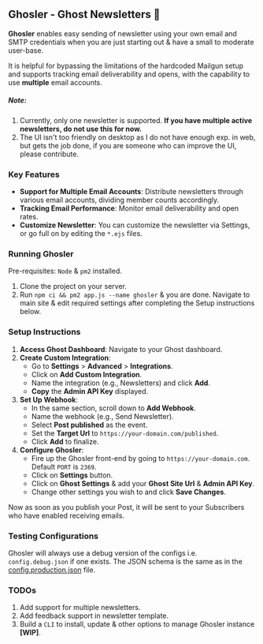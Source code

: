## Ghosler - Ghost Newsletters 👻

**Ghosler** enables easy sending of newsletter using your own email and SMTP credentials when you are just starting
out & have a small to moderate user-base.

It is helpful for bypassing the limitations of the hardcoded Mailgun setup and supports tracking email deliverability
and opens, with the capability to use **multiple** email accounts.

##### Note:

1. Currently, only one newsletter is supported. **If you have multiple active newsletters, do not use this for now.**
2. The UI isn't too friendly on desktop as I do not have enough exp. in web, but gets the job done, if you are someone
   who can improve the UI, please contribute.

### Key Features

- **Support for Multiple Email Accounts**: Distribute newsletters through various email accounts, dividing member counts
  accordingly.
- **Tracking Email Performance**: Monitor email deliverability and open rates.
- **Customize Newsletter**: You can customize the newsletter via Settings, or go full on by editing the `*.ejs` files.

### Running Ghosler

Pre-requisites: `Node` & `pm2` installed.

1. Clone the project on your server.
2. Run `npm ci && pm2 app.js --name ghosler` & you are done. Navigate to main site & edit required settings after
   completing the Setup instructions below.

### Setup Instructions

1. **Access Ghost Dashboard**: Navigate to your Ghost dashboard.
2. **Create Custom Integration**:
    - Go to **Settings** > **Advanced** > **Integrations**.
    - Click on **Add Custom Integration**.
    - Name the integration (e.g., Newsletters) and click **Add**.
    - **Copy** the **Admin API Key** displayed.
3. **Set Up Webhook**:
    - In the same section, scroll down to **Add Webhook**.
    - Name the webhook (e.g., Send Newsletter).
    - Select **Post published** as the event.
    - Set the **Target Url** to `https://your-domain.com/published`.
    - Click **Add** to finalize.
4. **Configure Ghosler**:
    - Fire up the Ghosler front-end by going to `https://your-domain.com`. Default `PORT` is `2369`.
    - Click on **Settings** button.
    - Click on **Ghost Settings** & add your **Ghost Site Url** & **Admin API Key**.
    - Change other settings you wish to and click **Save Changes**.

Now as soon as you publish your Post, it will be sent to your Subscribers who have enabled receiving emails.

### Testing Configurations

Ghosler will always use a debug version of the configs i.e. `config.debug.json` if one exists. The JSON schema is the
same as in the [config.production.json](./config.production.json) file.

### TODOs

1. Add support for multiple newsletters.
2. Add feedback support in newsletter template.
3. Build a `CLI` to install, update & other options to manage Ghosler instance **[WIP]**.